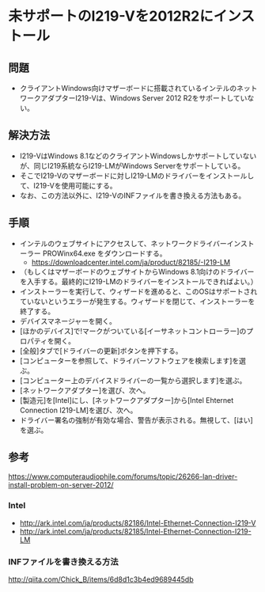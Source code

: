 ﻿# 未サポートのI219-Vを2012R2にインストール

## 問題

- クライアントWindows向けマザーボードに搭載されているインテルのネットワークアダプターI219-Vは、Windows Server 2012 R2をサポートしていない。

## 解決方法

- I219-VはWindows 8.1などのクライアントWindowsしかサポートしていないが、同じI219系統ならI219-LMがWindows Serverをサポートしている。
- そこでI219-Vのマザーボードに対しI219-LMのドライバーをインストールして、I219-Vを使用可能にする。
- なお、この方法以外に、I219-VのINFファイルを書き換える方法もある。


## 手順

- インテルのウェブサイトにアクセスして、ネットワークドライバーインストーラー PROWinx64.exe をダウンロードする。
  - https://downloadcenter.intel.com/ja/product/82185/-I219-LM
- （もしくはマザーボードのウェブサイトからWindows 8.1向けのドライバーを入手する。最終的にI219-LMのドライバーをインストールできればよい。）
- インストーラーを実行して、ウィザードを進めると、このOSはサポートされていないというエラーが発生する。ウィザードを閉じて、インストーラーを終了する。
- デバイスマネージャーを開く。
- [ほかのデバイス]で!マークがついている[イーサネットコントローラー]のプロパティを開く。
- [全般]タブで[ドライバーの更新]ボタンを押下する。
- [コンピューターを参照して、ドライバーソフトウェアを検索します]を選ぶ。
- [コンピューター上のデバイスドライバーの一覧から選択します]を選ぶ。
- [ネットワークアダプター]を選び、次へ。
- [製造元]を[Intel]にし、[ネットワークアダプター]から[Intel Ehternet Connection I219-LM]を選び、次へ。
- ドライバー署名の強制が有効な場合、警告が表示される。無視して、[はい]を選ぶ。

## 参考
https://www.computeraudiophile.com/forums/topic/26266-lan-driver-install-problem-on-server-2012/

### Intel

- http://ark.intel.com/ja/products/82186/Intel-Ethernet-Connection-I219-V
- http://ark.intel.com/ja/products/82185/Intel-Ethernet-Connection-I219-LM

### INFファイルを書き換える方法
http://qiita.com/Chick_B/items/6d8d1c3b4ed9689445db
